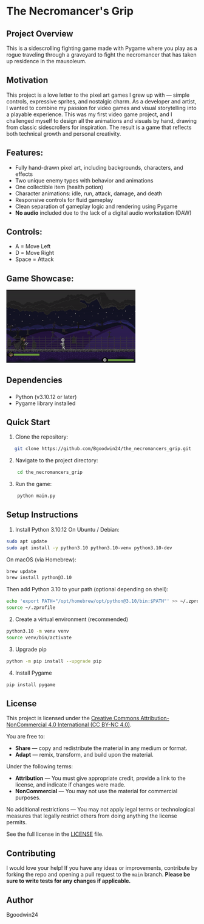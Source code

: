 # The Necromancer's Grip

## Project Overview
This is a sidescrolling fighting game made with Pygame where you play as a rogue traveling through a graveyard to fight the necromancer that has taken up residence in the mausoleum.

## Motivation
This project is a love letter to the pixel art games I grew up with — simple controls, expressive sprites, and nostalgic charm. As a developer and artist, I wanted to combine my passion for video games and visual storytelling into a playable experience. This was my first video game project, and I challenged myself to design all the animations and visuals by hand, drawing from classic sidescrollers for inspiration. The result is a game that reflects both technical growth and personal creativity.

## Features:
- Fully hand-drawn pixel art, including backgrounds, characters, and effects
- Two unique enemy types with behavior and animations
- One collectible item (health potion)
- Character animations: idle, run, attack, damage, and death
- Responsive controls for fluid gameplay
- Clean separation of gameplay logic and rendering using Pygame
- **No audio** included due to the lack of a digital audio workstation (DAW)

## Controls:
- A = Move Left
- D = Move Right
- Space = Attack

## Game Showcase:
![Game Showcase](https://github.com/Bgoodwin24/the_necromancers_grip/raw/main/Images/PNGs/NecromancersGrip.gif)

## Dependencies
### 
- Python (v3.10.12 or later)
- Pygame library installed

## Quick Start
1. Clone the repository:
```bash
   git clone https://github.com/Bgoodwin24/the_necromancers_grip.git
```

2. Navigate to the project directory:
```bash
    cd the_necromancers_grip
```

3. Run the game:
```bash
    python main.py
```

## Setup Instructions
1. Install Python 3.10.12
On Ubuntu / Debian:
```bash
sudo apt update
sudo apt install -y python3.10 python3.10-venv python3.10-dev
```
On macOS (via Homebrew):
```bash
brew update
brew install python@3.10
```
Then add Python 3.10 to your path (optional depending on shell):

```bash
echo 'export PATH="/opt/homebrew/opt/python@3.10/bin:$PATH"' >> ~/.zprofile
source ~/.zprofile
```

2. Create a virtual environment (recommended)
```bash
python3.10 -m venv venv
source venv/bin/activate
```
3. Upgrade pip
```bash
python -m pip install --upgrade pip
```
4. Install Pygame
```bash
pip install pygame
```

## License

This project is licensed under the [Creative Commons Attribution-NonCommercial 4.0 International (CC BY-NC 4.0)](https://creativecommons.org/licenses/by-nc/4.0/).

You are free to:

- **Share** — copy and redistribute the material in any medium or format.
- **Adapt** — remix, transform, and build upon the material.

Under the following terms:

- **Attribution** — You must give appropriate credit, provide a link to the license, and indicate if changes were made.
- **NonCommercial** — You may not use the material for commercial purposes.

No additional restrictions — You may not apply legal terms or technological measures that legally restrict others from doing anything the license permits.

See the full license in the [LICENSE](LICENSE) file.

## Contributing

I would love your help! If you have any ideas or improvements, contribute by forking the repo and opening a pull request to the `main` branch. **Please be sure to write tests for any changes if applicable.**

## Author
Bgoodwin24
